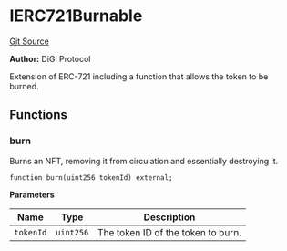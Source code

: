 # IERC721Burnable
[Git Source](https://github.com/digiv3rse/core-contracts/blob/5454b58664fab805b6888a68ff40915d251f32f3/contracts/interfaces/IERC721Burnable.sol)

**Author:**
DiGi Protocol

Extension of ERC-721 including a function that allows the token to be burned.


## Functions
### burn

Burns an NFT, removing it from circulation and essentially destroying it.


```solidity
function burn(uint256 tokenId) external;
```
**Parameters**

|Name|Type|Description|
|----|----|-----------|
|`tokenId`|`uint256`|The token ID of the token to burn.|


